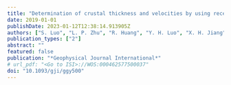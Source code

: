 ```yaml
---
title: "Determination of crustal thickness and velocities by using receiver functions and PmP travel times"
date: 2019-01-01
publishDate: 2023-01-12T12:38:14.913905Z
authors: ["S. Luo", "L. P. Zhu", "R. Huang", "Y. H. Luo", "X. H. Jiang", "Y. Y. Hua"]
publication_types: ["2"]
abstract: ""
featured: false
publication: "*Geophysical Journal International*"
# url_pdf: "<Go to ISI>://WOS:000462577500037"
doi: "10.1093/gji/ggy500"
---
```



